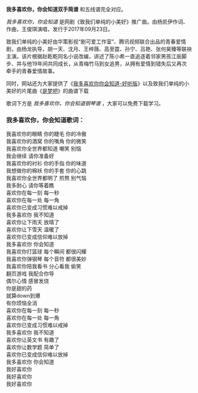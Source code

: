 

**我多喜欢你，你会知道双手简谱** 和五线谱完全对应。

_我多喜欢你，你会知道_ 是网剧《致我们单纯的小美好》推广曲。由杨凯伊作词、作曲，王俊琪演唱，发行于2017年09月23日。

致我们单纯的小美好由华策影视“剧可爱工作室”、腾讯视频联合出品的青春爱情剧，由杨龙执导，胡一天、沈月、王梓薇、高至霆、孙宁、吕艳、张何昊臻等联袂主演。该片根据赵乾乾同名小说改编，讲述了陈小希一直追逐着邻家男孩江辰脚步、并与他19年间共同成长，从青梅竹马到女追男，从拥有爱情到错失后又再次牵手的青春爱情故事。

同时，网站还为大家提供了《[我多喜欢你你会知道-好听版](Music-8862-我多喜欢你你会知道-好听版.html "我多喜欢你你会知道-
好听版")》以及致我们单纯的小美好的片尾曲《[是梦吧](Music-8897-是梦吧-致我们单纯的小美好片尾曲.html "是梦吧")》的曲谱下载

歌词下方是 _我多喜欢你，你会知道钢琴谱_ ，大家可以免费下载学习。

### 我多喜欢你，你会知道歌词：

我喜欢你的眼睛 你的睫毛 你的冷傲  
我喜欢你的酒窝 你的嘴角 你的微笑  
我喜欢你全世界都知道 嘲笑 别恼  
我会继续 请你准备好  
我喜欢你的衬衫 你的手指 你的味道  
我想做你的棉袄 你的手套 你的心跳  
我喜欢你全世界都明了 煎熬 别气恼  
我多耐心 请你等着瞧  
喜欢你在每一刻 每一秒  
喜欢你在每一处 每一角  
喜欢你已变成习惯难以戒掉  
我多喜欢你 我不知道  
喜欢你让下雨天 放晴了  
喜欢你让下雪天 温暖了  
喜欢你已变成信仰难以放掉  
我多喜欢你 你会知道  
我喜欢你打篮球 每个瞬间 都很闪耀  
我喜欢你弹钢琴 每个音符 都很美妙  
我喜欢你陪我看书 分心看我 偷笑  
翻页游戏 我配合你导  
偶尔心情 感冒发烧  
你是甜的药  
就算down到爆  
有你烦恼全消  
喜欢你在每一刻 每一秒  
喜欢你在每一处 每一角  
喜欢你已变成习惯难以戒掉  
我多喜欢你 我不知道  
喜欢你让英文书 有趣了  
喜欢你让数学题 简单了  
喜欢你已变成信仰难以放掉  
我多喜欢你 你会知道  
我好喜欢你  
我好喜欢你  
我好喜欢你


